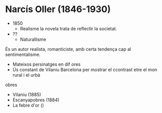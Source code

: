 # Narcís Oller (1846-1930)

- 1850
	- Realisme la novela trata de reflectir la societat.
- ??
	- Naturallisme

És un autor realista, romanticiste, amb certa tendença cap al sentimentalisme.

- Mateixos persinatges en dif ores
- Ús constant de Vilaniu Barcelona per mostrar el ccontrast etre el mon rural i el urbà

obres
- Vilaniu (1885)
- Escanyapobres (1884)
- La febre d'or ()